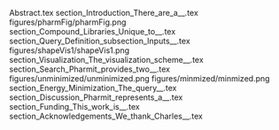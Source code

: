 Abstract.tex
section_Introduction_There_are_a__.tex
figures/pharmFig/pharmFig.png
section_Compound_Libraries_Unique_to__.tex
section_Query_Definition_subsection_Inputs__.tex
figures/shapeVis1/shapeVis1.png
section_Visualization_The_visualization_scheme__.tex
section_Search_Pharmit_provides_two__.tex
figures/unminimized/unminimized.png
figures/minmized/minmized.png
section_Energy_Minimization_The_query__.tex
section_Discussion_Pharmit_represents_a__.tex
section_Funding_This_work_is__.tex
section_Acknowledgements_We_thank_Charles__.tex